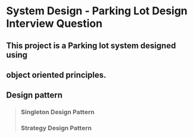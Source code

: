 # System Design - Parking Lot Design Interview Question

## This project is a Parking lot system designed using <br>
## object oriented principles.
## Design pattern 
> ### Singleton Design Pattern <br>
> ###  Strategy Design Pattern

